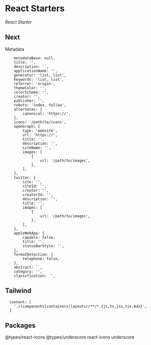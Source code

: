 # React Starters

_React Starter_

## Next

Metadata

```
  	metadataBase: null,
	title: '',
	description: ``,
	applicationName: '',
	generator: 'list, list',
	keywords: 'list, list',
	referrer: 'origin',
	themeColor: '',
	colorScheme: '',
	creator: '',
	publisher: '',
	robots: 'index, follow',
	alternates: {
		canonical: 'https://',
	},
	icons: '/path/to/icons',
	openGraph: {
		type: 'website',
		url: 'https://',
		title: '',
		description: '',
		siteName: '',
		images: [
			{
				url: '/path/to/images',
			},
		],
	},
	twitter: {
		site: '',
		siteId: '',
		creator: '',
		creatorId: '',
		description: '',
		title: '',
		images: [
			{
				url: '/path/to/images',
			},
		],
	},
	appleWebApp: {
		capable: false,
		title: '',
		statusBarStyle: '',
	},
	formatDetection: {
		telephone: false,
	},
	abstract: ``,
	category: '',
	classification: ``,
```

## Tailwind

```
  content: [
    './(components|containers|layouts)/**/*.{js,ts,jsx,tsx,mdx}',
  ]
```

## Packages

@types/react-icons
@types/underscore
react-icons
underscore
